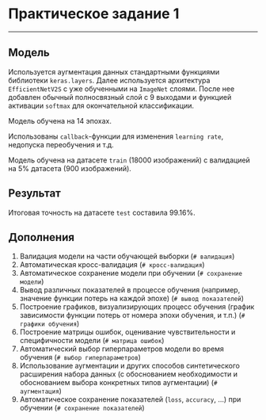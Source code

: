 # Практическое задание 1
---

## Модель

Используется аугментация данных стандартными функциями библиотеки `keras.layers`. Далее используется архитектура `EfficientNetV2S` с уже обученными на `ImageNet` слоями. После нее добавлен обычный полносвязный слой с 9 выходами и функцией активации `softmax` для окончательной классификации. 

Модель обучена на 14 эпохах.

Использованы `callback`-функции для изменения `learning rate`, недопуска переобучения и т.д.

Модель обучена на датасете `train` (18000 изображений) с валидацией на 5% датасета (900 изображений).

## Результат

Итоговая точность на датасете `test` составила 99.16%.

## Дополнения

1. Валидация модели на части обучающей выборки (`# валидация`)
2. Автоматическая кросс-валидация (`# кросс-валидация`)
3. Автоматическое сохранение модели при обучении (`# сохранение модели`)
4. Вывод различных показателей в процессе обучения (например, значение функции потерь на каждой эпохе) (`# вывод показателей`)
5. Построение графиков, визуализирующих процесс обучения (график зависимости функции потерь от номера эпохи обучения, и т.п.) (`# графики обучения`)
6. Построение матрицы ошибок, оценивание чувствительности и специфичности модели (`# матрица ошибок`)
7. Автоматический выбор гиперпараметров модели во время обучения (`# выбор гиперпараметров`)
8. Использование аугментации и других способов синтетического расширения набора данных (с обоснованием необходимости и обоснованием выбора конкретных типов аугментации) (`# аугментация`)
9. Автоматическое сохранение показателей (`loss`, `accuracy`, ...) при обучении (`# сохранение показателей`)
